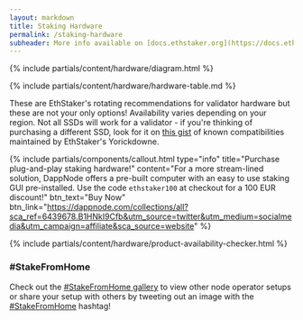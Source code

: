 ```yaml
---
layout: markdown
title: Staking Hardware
permalink: /staking-hardware
subheader: More info available on [docs.ethstaker.org](https://docs.ethstaker.org/hardware/hardware-requirements)
---
```



{% include partials/content/hardware/diagram.html %}

{% include partials/content/hardware/hardware-table.md %}

These are EthStaker's rotating recommendations for validator hardware but these are not your only options! Availability varies depending on your region. Not all SSDs will work for a validator - if you're thinking of purchasing a different SSD, look for it on [this gist](https://gist.github.com/yorickdowne/f3a3e79a573bf35767cd002cc977b038) of known compatibilities maintained by EthStaker's Yorickdowne.

{% include partials/components/callout.html
  type="info"
  title="Purchase plug-and-play staking hardware!"
  content="For a more stream-lined solution, DappNode offers a pre-built computer with an easy to use staking GUI pre-installed. Use the code `ethstaker100` at checkout for a 100 EUR discount!"
  btn_text="Buy Now"
  btn_link="https://dappnode.com/collections/all?sca_ref=6439678.B1HNkI9Cfb&utm_source=twitter&utm_medium=socialmedia&utm_campaign=affiliate&sca_source=website"
%}

{% include partials/content/hardware/product-availability-checker.html %}


### #StakeFromHome

Check out the [#StakeFromHome gallery](https://bafybeidlhoas5o3thlzjgei3gkxgwgcyvv7hgofaknxl6cgv7gbw5nwqoq.ipfs.nftstorage.link/) to view other node operator setups or share your setup with others by tweeting out an image with the [#StakeFromHome](https://twitter.com/search?q=%23StakeFromHome) hashtag!

